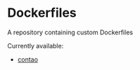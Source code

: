 # Dockerfiles
A repository containing custom Dockerfiles

Currently available:
  - [contao](https://github.com/SvenMoehlmann/Dockerfiles/contao)
